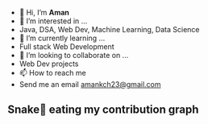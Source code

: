 - 👋 Hi, I’m **Aman** 
- 👀 I’m interested in ...
-    Java, DSA, Web Dev, Machine Learning, Data Science
- 🌱 I’m currently learning ...
-   Full stack Web Development
- 💞️ I’m looking to collaborate on ...
-   Web Dev projects
- 📫 How to reach me 
-   Send me an email amankch23@gmail.com

## Snake🐍 eating my contribution graph


<!---
amanchauhan23/amanchauhan23 is a ✨ special ✨ repository because its `README.md` (this file) appears on your GitHub profile.
You can click the Preview link to take a look at your changes.
--->
